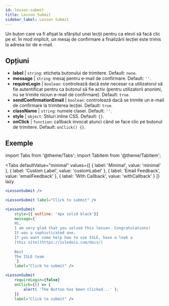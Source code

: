 ```yaml
---
id: lesson-submit 
title: Lesson Submit
sidebar_label: Lesson Submit
---
```


Un buton care va fi afișat la sfârșitul unei lecții pentru ca elevii să facă clic pe el. În mod implicit, un mesaj de confirmare a finalizării lecției este trimis la adresa lor de e-mail.

## Opțiuni

* __label__ | `string`: eticheta butonului de trimitere. Default: `none`.
* __message__ | `string`: mesaj pentru e-mail de confirmare. Default: `''`.
* __requireLogin__ | `boolean`: controlează dacă este necesar ca utilizatorul să fie autentificat pentru ca butonul să fie activ (pentru utilizatorii anonimi, nu se trimite niciun e-mail de confirmare). Default: `true`.
* __sendConfirmationEmail__ | `boolean`: controlează dacă se trimite un e-mail de confirmare la trimiterea lecției. Default: `true`.
* __className__ | `string`: numele clasei. Default: `''`.
* __style__ | `object`: Stiluri inline CSS. Default: `{}`.
* __onClick__ | `function`: callback invocat atunci când se face clic pe butonul de trimitere. Default: `onClick() {}`.


## Exemple

import Tabs from '@theme/Tabs';
import TabItem from '@theme/TabItem';

<Tabs
    defaultValue="minimal"
    values={[
        { label: 'Minimal', value: 'minimal' },
        { label: 'Custom Label', value: 'customLabel' },
        { label: 'Email Feedback', value: 'emailFeedback' },
        { label: 'With Callback', value: 'withCallback' }
    ]}
    lazy
>
<TabItem value="minimal">

```jsx live
<LessonSubmit />
```

</TabItem>

<TabItem value="customLabel">

```jsx live
<LessonSubmit label="Click to submit" />
```

</TabItem>

<TabItem value="withEmail">

```jsx live
<LessonSubmit 
    style={{ outline: '4px solid black'}}
    message={`
    Hi,
    I am very glad that you solved this lesson. Congratulations! 
    It was a sophisticated one.
    If you want some help how to use ISLE, have a look a 
    [this site](https://isledocs.com/docs/)
    
    Best
    The ISLE team
    `}
    label="Click to submit" />
```
</TabItem>

<TabItem value="withCallback">

```jsx live
<LessonSubmit 
    requireLogin={false}
    onClick={() => {
        alert( 'The Button has been clicked...' );
    }}
    label="Click to submit" />
```
</TabItem>

</Tabs>

